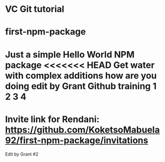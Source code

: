 # VC Git tutorial
# first-npm-package
Just a simple Hello World NPM package
<<<<<<< HEAD
Get water 
with complex additions 
how are you doing 
edit by Grant 
Github training
1
2
3
4
=======

# Invite link for Rendani: https://github.com/KoketsoMabuela92/first-npm-package/invitations

Edit by Grant #2
